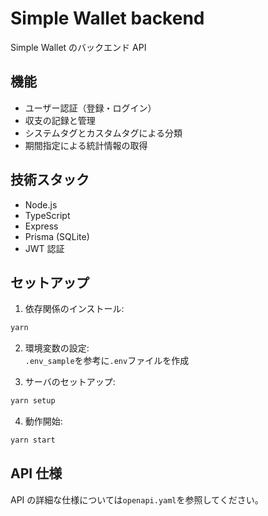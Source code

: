 # Simple Wallet backend

Simple Wallet のバックエンド API

## 機能

- ユーザー認証（登録・ログイン）
- 収支の記録と管理
- システムタグとカスタムタグによる分類
- 期間指定による統計情報の取得

## 技術スタック

- Node.js
- TypeScript
- Express
- Prisma (SQLite)
- JWT 認証

## セットアップ

1. 依存関係のインストール:

```bash
yarn
```

2. 環境変数の設定:\
   `.env_sample`を参考に`.env`ファイルを作成

3. サーバのセットアップ:

```bash
yarn setup
```

4. 動作開始:

```bash
yarn start
```

## API 仕様

API の詳細な仕様については`openapi.yaml`を参照してください。
